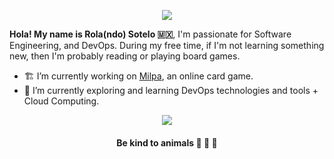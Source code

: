 <p align="center">
<a href="https://git.io/streak-stats">
  <img align="center" src="https://github-readme-streak-stats.herokuapp.com?user=rolasotelo&theme=vue-dark" />
</a>
</p>

**Hola! My name is Rola(ndo) Sotelo 🇲🇽**, I'm passionate for Software Engineering, and DevOps. During my free time, if I'm not learning something new, then I'm probably reading or playing board games.

- 🏗 I’m currently working on [Milpa](https://milpa.online), an online card game.
- 🔭 I’m currently exploring and learning DevOps technologies and tools + Cloud Computing.

<p align="center">
<a href="https://github.com/anuraghazra/github-readme-stats">
  <img align="center" src="https://github-readme-stats.vercel.app/api/top-langs/?username=rolasotelo&layout=compact&langs_count=8&theme=vue-dark" />
</a>
</p>

<h4 align="center">Be kind to animals 🐄 🐖 🦃</h4>
